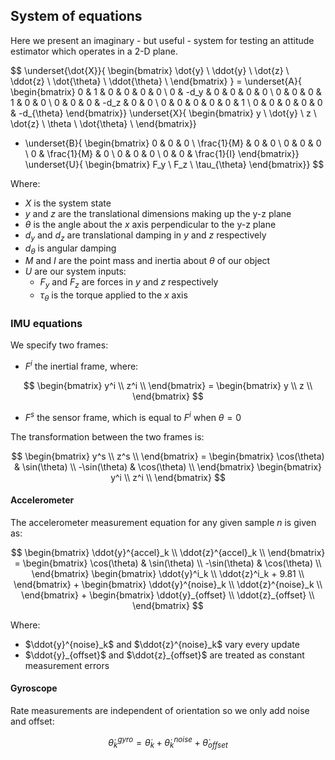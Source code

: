 ## System of equations

Here we present an imaginary - but useful - system for testing an attitude estimator which operates in a 2-D plane.

$$
\underset{\dot{X}}{
    \begin{bmatrix}
        \dot{y} \\
        \ddot{y} \\
        \dot{z} \\
        \ddot{z} \\
        \dot{\theta} \\
        \ddot{\theta} \\
    \end{bmatrix}
} = \underset{A}{
    \begin{bmatrix}
        0 & 1    & 0 & 0    & 0 & 0 \\
        0 & -d_y & 0 & 0    & 0 & 0 \\
        0 & 0    & 0 & 1    & 0 & 0 \\
        0 & 0    & 0 & -d_z & 0 & 0 \\
        0 & 0    & 0 & 0    & 0 & 1 \\
        0 & 0    & 0 & 0    & 0 & -d_{\theta}
    \end{bmatrix}}
\underset{X}{
    \begin{bmatrix}
        y \\
        \dot{y} \\
        z \\
        \dot{z} \\
        \theta \\
        \dot{\theta} \\
    \end{bmatrix}}
+ \underset{B}{
    \begin{bmatrix}
        0           & 0           & 0 \\
        \frac{1}{M} & 0           & 0 \\
        0           & 0           & 0 \\
        0           & \frac{1}{M} & 0 \\
        0           & 0           & 0 \\
        0           & 0           & \frac{1}{I}
    \end{bmatrix}}
\underset{U}{
    \begin{bmatrix}
        F_y \\
        F_z \\
        \tau_{\theta}
    \end{bmatrix}}
$$

Where:

* $X$ is the system state
* $y$ and $z$ are the translational dimensions making up the y-z plane
* $\theta$ is the angle about the $x$ axis perpendicular to the y-z plane
* $d_y$ and $d_z$ are translational damping in $y$ and $z$ respectively
* $d_\theta$ is angular damping
* $M$ and $I$ are the point mass and inertia about $\theta$ of our object
* $U$ are our system inputs:
  * $F_y$ and $F_z$ are forces in $y$ and $z$ respectively
  * $\tau_{\theta}$ is the torque applied to the $x$ axis

### IMU equations

We specify two frames:
* $F^i$ the inertial frame, where:

$$
    \begin{bmatrix}
        y^i \\
        z^i \\
    \end{bmatrix} = 
    \begin{bmatrix}
        y \\
        z \\
    \end{bmatrix}
$$

* $F^s$ the sensor frame, which is equal to $F^i$ when $\theta = 0$

The transformation between the two frames is:

$$
    \begin{bmatrix}
        y^s \\
        z^s \\
    \end{bmatrix} = 
    \begin{bmatrix}
        \cos(\theta) & \sin(\theta) \\
        -\sin(\theta) & \cos(\theta) \\
    \end{bmatrix}
    \begin{bmatrix}
        y^i \\
        z^i \\
    \end{bmatrix}
$$

#### Accelerometer

The accelerometer measurement equation for any given sample $n$ is given as:

$$
\begin{bmatrix}
    \ddot{y}^{accel}_k \\
    \ddot{z}^{accel}_k \\
\end{bmatrix} = 
\begin{bmatrix}
    \cos(\theta) & \sin(\theta) \\
    -\sin(\theta) & \cos(\theta) \\
\end{bmatrix}
\begin{bmatrix}
    \ddot{y}^i_k \\
    \ddot{z}^i_k + 9.81 \\
\end{bmatrix} +
\begin{bmatrix}
    \ddot{y}^{noise}_k \\
    \ddot{z}^{noise}_k \\
\end{bmatrix} +
\begin{bmatrix}
    \ddot{y}_{offset} \\
    \ddot{z}_{offset} \\
\end{bmatrix}
$$

Where:

* $\ddot{y}^{noise}_k$ and $\ddot{z}^{noise}_k$ vary every update
* $\ddot{y}_{offset}$ and $\ddot{z}_{offset}$ are treated as constant measurement errors

#### Gyroscope

Rate measurements are independent of orientation so we only add noise and offset:

$$
\dot{\theta}^{gyro}_k = \dot{\theta}_k + \dot{\theta}^{noise}_k + \dot{\theta}_{offset}
$$
